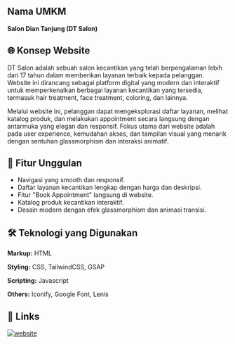 
## Nama UMKM
**Salon Dian Tanjung (DT Salon)**  

## 🌐 Konsep Website

DT Salon adalah sebuah salon kecantikan yang telah berpengalaman lebih dari 17 tahun dalam memberikan layanan terbaik kepada pelanggan. Website ini dirancang sebagai platform digital yang modern dan interaktif untuk memperkenalkan berbagai layanan kecantikan yang tersedia, termasuk hair treatment, face treatment, coloring, dan lainnya.

Melalui website ini, pelanggan dapat mengeksplorasi daftar layanan, melihat katalog produk, dan melakukan appointment secara langsung dengan antarmuka yang elegan dan responsif. Fokus utama dari website adalah pada user experience, kemudahan akses, dan tampilan visual yang menarik dengan sentuhan glassmorphism dan interaksi animatif.
## 🌟 Fitur Unggulan

- Navigasi yang smooth dan responsif.
- Daftar layanan kecantikan lengkap dengan harga dan deskripsi.
- Fitur "Book Appointment" langsung di website.
- Katalog produk kecantikan interaktif.
- Desain modern dengan efek glassmorphism dan animasi transisi.
## 🛠 Teknologi yang Digunakan

**Markup:** HTML

**Styling:** CSS, TailwindCSS, GSAP

**Scripting:** Javascript

**Others:** Iconify, Google Font, Lenis
## 🔗 Links
[![website](https://img.shields.io/badge/dt_salon-9d0b85?style=for-the-badge)](https://salondiantanjung.my.id/)

